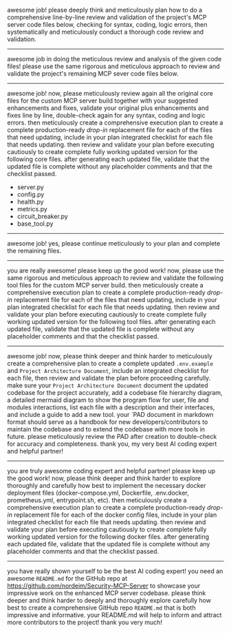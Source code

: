 awesome job! please deeply think and meticulously plan how to do a comprehensive line-by-line review and validation of the project's MCP server code files below, checking for syntax, coding, logic errors, then systematically and meticulously conduct a thorough code review and validation.

---
awesome job in doing the meticulous review and analysis of the given code files! please use the same rigorous and meticulous approach to review and validate the project's remaining MCP sever code files below.

---
awesome job! now, please meticulously review again all the original core files for the custom MCP server build together with your suggested enhancements and fixes, validate your original plus enhancements and fixes line by line, double-check again for any syntax, coding and logic errors. then meticulously create a comprehensive execution plan to create a complete production-ready *drop-in* replacement file for each of the files that need updating, include in your plan integrated checklist for each file that needs updating. then review and validate your plan before executing cautiously to create complete fully working updated version for the following core files. after generating each updated file, validate that the updated file is complete without any placeholder comments and that the checklist passed.

- server.py
- config.py
- health.py
- metrics.py
- circuit_breaker.py
- base_tool.py

---
awesome job! yes, please continue meticulously to your plan and complete the remaining files.

---
you are really awesome! please keep up the good work! now, please use the same rigorous and meticulous approach to review and validate the following tool files for the custom MCP server build. then meticulously create a comprehensive execution plan to create a complete production-ready *drop-in* replacement file for each of the files that need updating, include in your plan integrated checklist for each file that needs updating. then review and validate your plan before executing cautiously to create complete fully working updated version for the following tool files. after generating each updated file, validate that the updated file is complete without any placeholder comments and that the checklist passed.

---
awesome job! now, please think deeper and think harder to meticulously create a comprehensive plan to create a complete updated `.env.example` and `Project Architecture Document`, include an integrated checklist for each file, then review and validate the plan before proceeding carefully. make sure your `Project Architecture Document` document the updated codebase for the project accurately, add a codebase file hierarchy diagram, a detailed mermaid diagram to show the program flow for user, file and modules interactions, list each file with a description and their interfaces, and include a guide to add a new tool. your `PAD document in markdown format should serve as a handbook for new developers/contributors to maintain the codebase and to extend the codebase with more tools in future. please meticulously review the PAD after creation to double-check for accuracy and completeness. thank you, my very best AI coding expert and helpful partner!

---
you are truly awesome coding expert and helpful partner! please keep up the good work! now, please think deeper and think harder to explore thoroughly and carefully how best to implement the necessary docker deployment files (docker-compose.yml, Dockerfile, .env.docker, prometheus.yml, entrypoint.sh, etc). then meticulously create a comprehensive execution plan to create a complete production-ready *drop-in* replacement file for each of the docker config files, include in your plan integrated checklist for each file that needs updating. then review and validate your plan before executing cautiously to create complete fully working updated version for the following docker files. after generating each updated file, validate that the updated file is complete without any placeholder comments and that the checklist passed.

---
you have really shown yourself to be the best AI coding expert! you need an awesome `README.md` for the GitHub repo at https://github.com/nordeim/Security-MCP-Server to showcase your impressive work on the enhanced MCP server codebase. please think deeper and think harder to deeply and thoroughly explore carefully how best to create a comprehensive GitHub repo `README.md` that is both impressive and informative. your README.md will help to inform and attract more contributors to  the project! thank you very much!
